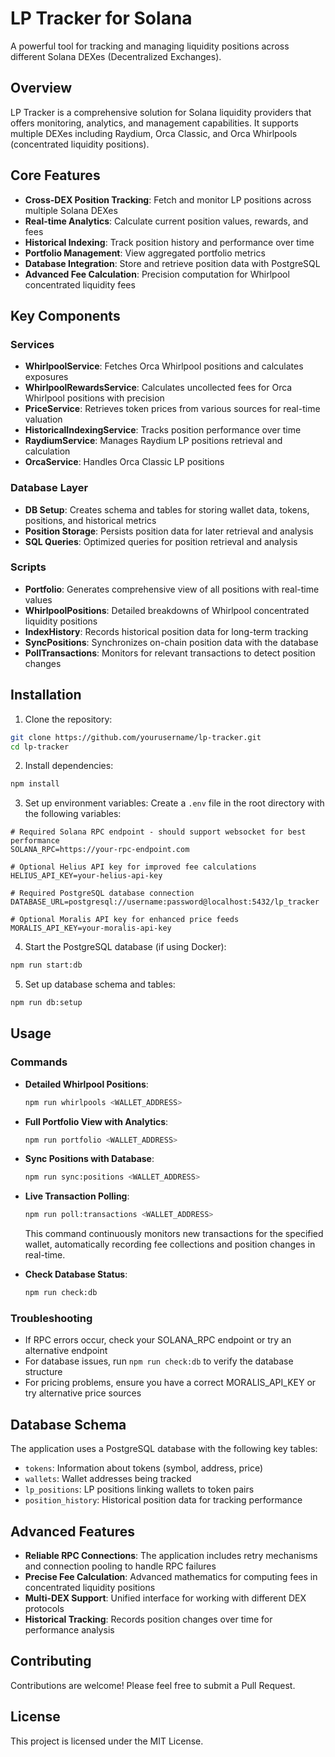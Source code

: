 # LP Tracker for Solana

A powerful tool for tracking and managing liquidity positions across different Solana DEXes (Decentralized Exchanges).

## Overview

LP Tracker is a comprehensive solution for Solana liquidity providers that offers monitoring, analytics, and management capabilities. It supports multiple DEXes including Raydium, Orca Classic, and Orca Whirlpools (concentrated liquidity positions).

## Core Features

- **Cross-DEX Position Tracking**: Fetch and monitor LP positions across multiple Solana DEXes
- **Real-time Analytics**: Calculate current position values, rewards, and fees
- **Historical Indexing**: Track position history and performance over time
- **Portfolio Management**: View aggregated portfolio metrics
- **Database Integration**: Store and retrieve position data with PostgreSQL
- **Advanced Fee Calculation**: Precision computation for Whirlpool concentrated liquidity fees

## Key Components

### Services

- **WhirlpoolService**: Fetches Orca Whirlpool positions and calculates exposures
- **WhirlpoolRewardsService**: Calculates uncollected fees for Orca Whirlpool positions with precision
- **PriceService**: Retrieves token prices from various sources for real-time valuation
- **HistoricalIndexingService**: Tracks position performance over time
- **RaydiumService**: Manages Raydium LP positions retrieval and calculation
- **OrcaService**: Handles Orca Classic LP positions

### Database Layer

- **DB Setup**: Creates schema and tables for storing wallet data, tokens, positions, and historical metrics
- **Position Storage**: Persists position data for later retrieval and analysis
- **SQL Queries**: Optimized queries for position retrieval and analysis

### Scripts

- **Portfolio**: Generates comprehensive view of all positions with real-time values
- **WhirlpoolPositions**: Detailed breakdowns of Whirlpool concentrated liquidity positions
- **IndexHistory**: Records historical position data for long-term tracking
- **SyncPositions**: Synchronizes on-chain position data with the database
- **PollTransactions**: Monitors for relevant transactions to detect position changes

## Installation

1. Clone the repository:
```bash
git clone https://github.com/yourusername/lp-tracker.git
cd lp-tracker
```

2. Install dependencies:
```bash
npm install
```

3. Set up environment variables:
Create a `.env` file in the root directory with the following variables:
```
# Required Solana RPC endpoint - should support websocket for best performance
SOLANA_RPC=https://your-rpc-endpoint.com

# Optional Helius API key for improved fee calculations
HELIUS_API_KEY=your-helius-api-key

# Required PostgreSQL database connection
DATABASE_URL=postgresql://username:password@localhost:5432/lp_tracker

# Optional Moralis API key for enhanced price feeds
MORALIS_API_KEY=your-moralis-api-key
```

4. Start the PostgreSQL database (if using Docker):
```bash
npm run start:db
```

5. Set up database schema and tables:
```bash
npm run db:setup
```

## Usage

### Commands

- **Detailed Whirlpool Positions**: 
  ```bash
  npm run whirlpools <WALLET_ADDRESS>
  ```

- **Full Portfolio View with Analytics**: 
  ```bash
  npm run portfolio <WALLET_ADDRESS>
  ```

- **Sync Positions with Database**: 
  ```bash
  npm run sync:positions <WALLET_ADDRESS>
  ```

- **Live Transaction Polling**:
  ```bash
  npm run poll:transactions <WALLET_ADDRESS>
  ```
  This command continuously monitors new transactions for the specified wallet, automatically recording fee collections and position changes in real-time.


- **Check Database Status**: 
  ```bash
  npm run check:db
  ```

### Troubleshooting

- If RPC errors occur, check your SOLANA_RPC endpoint or try an alternative endpoint
- For database issues, run `npm run check:db` to verify the database structure
- For pricing problems, ensure you have a correct MORALIS_API_KEY or try alternative price sources

## Database Schema

The application uses a PostgreSQL database with the following key tables:

- `tokens`: Information about tokens (symbol, address, price)
- `wallets`: Wallet addresses being tracked
- `lp_positions`: LP positions linking wallets to token pairs
- `position_history`: Historical position data for tracking performance

## Advanced Features

- **Reliable RPC Connections**: The application includes retry mechanisms and connection pooling to handle RPC failures
- **Precise Fee Calculation**: Advanced mathematics for computing fees in concentrated liquidity positions
- **Multi-DEX Support**: Unified interface for working with different DEX protocols
- **Historical Tracking**: Records position changes over time for performance analysis

## Contributing

Contributions are welcome! Please feel free to submit a Pull Request.

## License

This project is licensed under the MIT License.
